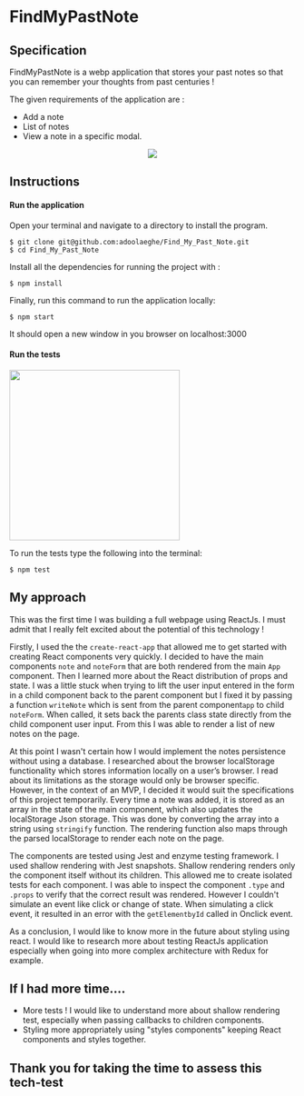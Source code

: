 # FindMyPastNote

## Specification

FindMyPastNote is a webp application that stores your past notes so that you can remember your thoughts from past centuries ! 

The given requirements of the application are : 

* Add a note
* List of notes 
* View a note in a specific modal. 

<p align="center">
  <img src="https://media.giphy.com/media/3ohhwFbatgpT6Etoze/giphy.gif" />
</p>


## Instructions

#### Run the application

Open your terminal and navigate to a directory to install the program.

```
$ git clone git@github.com:adoolaeghe/Find_My_Past_Note.git
$ cd Find_My_Past_Note
```

Install all the dependencies for running the project with : 
```
$ npm install
``` 

Finally, run this command to run the application locally:
``` 
$ npm start
```

It should open a new window in you browser on localhost:3000

#### Run the tests

<img src="https://i.imgur.com/1qvEnpG.png" width="300px">

To run the tests type the following into the terminal:

```
$ npm test
```

## My approach

This was the first time I was building a full webpage using ReactJs. I must admit that I really felt excited about the potential of this technology ! 

Firstly, I used the the ```create-react-app``` that allowed me to get started with creating React components very quickly. I decided to have the main components ```note``` and ```noteForm``` that are both rendered from the main ```App``` component. Then I learned more about the React distribution of props and state. I was a little stuck when trying to lift the user input entered in the form in a child component back to the parent component but I fixed it by passing a function ```writeNote``` which is sent from the parent component```app``` to child ```noteForm```. When called, it sets back the parents class state directly from the child component user input. From this I was able to render a list of new notes on the page. 

At this point I wasn't certain how I would implement the notes persistence without using a database. I researched about the browser localStorage functionality which stores information locally on a user’s browser. I read about its limitations as the storage would only be browser specific. However, in the context of an MVP, I decided it would suit the specifications of this project temporarily. Every time a note was added, it is stored as an array in the state of the main component, which also updates the localStorage Json storage. This was done by converting the array into a string using ```stringify``` function. The rendering function also maps through the parsed localStorage to render each note on the page. 

The components are tested using Jest and enzyme testing framework. I used shallow rendering with Jest snapshots. Shallow rendering renders only the component itself without its children. This allowed me to create isolated tests for each component. I was able to inspect the component ```.type``` and ```.props``` to verify that the correct result was rendered. However I couldn't simulate an event like click or change of state. When simulating a click event, it resulted in an error with the ```getElementbyId``` called in Onclick event. 

As a conclusion, I would like to know more in the future about styling using react. I would like to research more about testing ReactJs application especially when going into more complex architecture with Redux for example. 

## If I had more time....

* More tests ! I would like to understand more about shallow rendering test, especially when passing callbacks to children components.  
* Styling more appropriately using "styles components" keeping React components and styles together. 

## Thank you for taking the time to assess this tech-test
